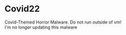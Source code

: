 # Covid22
Covid-Themed Horror Malware. Do not run outside of vm!<br>
I'm no longer updating this malware
